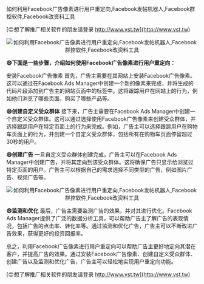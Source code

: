 如何利用Facebook广告像素进行用户重定向,Facebook发帖机器人,Facebook群控软件,Facebook改资料工具

[😍想了解推广相关软件的朋友请登录 http://www.vst.tw](http://www.vst.tw)

 <center><img src="https://vst.tw/MP4/tuiguang/png/8.png" alt="如何利用Facebook广告像素进行用户重定向,Facebook发帖机器人,Facebook群控软件,Facebook改资料工具"></center>

**😄下面是一些步骤，介绍如何使用Facebook广告像素进行用户重定向：**

安装Facebook广告像素
首先，广告主需要在其网站上安装Facebook广告像素。这可以通过在Facebook Ads Manager中创建一个新的像素来完成，并将生成的代码片段添加到广告主的网站页面中的<head>标签中。这将跟踪用户在网站上的行为，例如他们浏览了哪些页面，购买了哪些产品等。

**😄创建自定义受众群体**
接下来，广告主需要在Facebook Ads Manager中创建一个自定义受众群体。这可以通过选择使用Facebook广告像素来创建受众群体，并选择跟踪用户在特定页面上的行为来完成。例如，广告主可以选择跟踪用户在购物车页面上的行为，并创建一个自定义受众群体，包括所有在购物车页面停留超过30秒的用户。

**😄创建广告**
一旦自定义受众群体创建完成，广告主可以在Facebook Ads Manager中创建广告，并将其定向到该受众群体。这将确保广告只显示给浏览过特定页面的用户。广告主可以根据自己的需求选择不同类型的广告，例如图片广告、视频广告等。

 <center><img src="https://vst.tw/MP4/tuiguang/png/1.png" alt="如何利用Facebook广告像素进行用户重定向,Facebook发帖机器人,Facebook群控软件,Facebook改资料工具"></center>

**😄监测和优化**
最后，广告主需要监测广告的效果，并对其进行优化。Facebook Ads Manager提供了广泛的数据分析工具，可以帮助广告主了解广告的表现情况，包括广告的点击率、转化率等。通过监测和优化广告，广告主可以不断改进广告效果，获得更好的投资回报率。

总之，利用Facebook广告像素进行用户重定向可以帮助广告主更好地定向其潜在客户，并提高广告的效果。通过安装Facebook广告像素、创建自定义受众群体、创建广告以及监测和优化广告，广告主可以轻松地实现用户重定向功能。

[😍想了解推广相关软件的朋友请登录 http://www.vst.tw](http://www.vst.tw)



